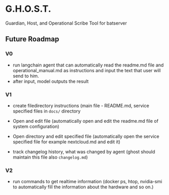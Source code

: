# G.H.O.S.T.
Guardian, Host, and Operational Scribe Tool for batserver


## Future Roadmap

### V0
- run langchain agent that can automatically read the readme.md file and operational_manual.md as instructions and input the text that user will send to him.
- after input, model outputs the result


### V1
- create filedirectory instructions (main file - README.md, service specified files in `docs/` directory

- Open and edit file (automatically open and edit the readme.md file of system configuration)
- Open directory and edit specified file (automatically open the service specified file for example nextcloud.md and edit it)

- track changelog history, what was changed by agent (ghost should maintain this file also `changelog.md`)

### V2
- run commands to get realtime information (docker ps, htop, nvidia-smi to automatically fill the information about the hardware and so on.)

